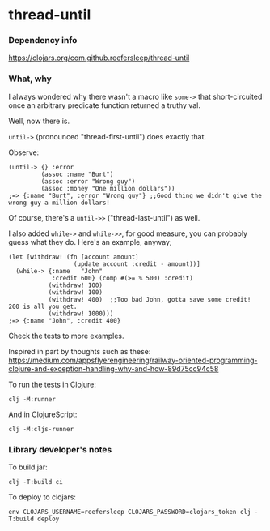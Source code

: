 # thread-until

### Dependency info

https://clojars.org/com.github.reefersleep/thread-until

### What, why

I always wondered why there wasn't a macro like `some->` that short-circuited once an arbitrary predicate function returned a truthy val.

Well, now there is. 

`until->` (pronounced "thread-first-until") does exactly that. 

Observe:
```
(until-> {} :error
         (assoc :name "Burt")
         (assoc :error "Wrong guy")
         (assoc :money "One million dollars"))
;=> {:name "Burt", :error "Wrong guy"} ;;Good thing we didn't give the wrong guy a million dollars!
```

Of course, there's a `until->>` ("thread-last-until") as well. 

I also added `while->` and `while->>`, for good measure, you can probably guess what they do.
Here's an example, anyway;
```
(let [withdraw! (fn [account amount]
                  (update account :credit - amount))]
  (while-> {:name   "John"
            :credit 600} (comp #(>= % 500) :credit)
           (withdraw! 100)
           (withdraw! 100)
           (withdraw! 400)  ;;Too bad John, gotta save some credit! 200 is all you get.
           (withdraw! 1000))) 
;=> {:name "John", :credit 400}
```


Check the tests to more examples. 

Inspired in part by thoughts such as these: https://medium.com/appsflyerengineering/railway-oriented-programming-clojure-and-exception-handling-why-and-how-89d75cc94c58

To run the tests in Clojure:

```
clj -M:runner
```

And in ClojureScript:
```
clj -M:cljs-runner
```

### Library developer's notes

To build jar:
```
clj -T:build ci
```

To deploy to clojars:
```
env CLOJARS_USERNAME=reefersleep CLOJARS_PASSWORD=clojars_token clj -T:build deploy
```
